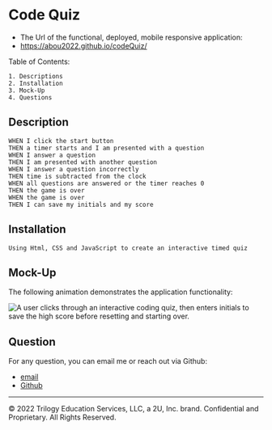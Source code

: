 # Code Quiz

- The Url of the functional, deployed, mobile responsive application:
- https://abou2022.github.io/codeQuiz/

Table of Contents:

    1. Descriptions
    2. Installation
    3. Mock-Up
    4. Questions

## Description

```
WHEN I click the start button
THEN a timer starts and I am presented with a question
WHEN I answer a question
THEN I am presented with another question
WHEN I answer a question incorrectly
THEN time is subtracted from the clock
WHEN all questions are answered or the timer reaches 0
THEN the game is over
WHEN the game is over
THEN I can save my initials and my score
```

## Installation

```
Using Html, CSS and JavaScript to create an interactive timed quiz
```

## Mock-Up

The following animation demonstrates the application functionality:

![A user clicks through an interactive coding quiz, then enters initials to save the high score before resetting and starting over.](./Assets/Untitled_%20Aug%2018,%202022%205_15%20PM.gif)

## Question

For any question, you can email me or reach out via Github:

- [email](mailto:syllabakary2002@gmail.com)
- [Github](https://github.com/Abou2022/codeQuiz)

---

© 2022 Trilogy Education Services, LLC, a 2U, Inc. brand. Confidential and Proprietary. All Rights Reserved.
